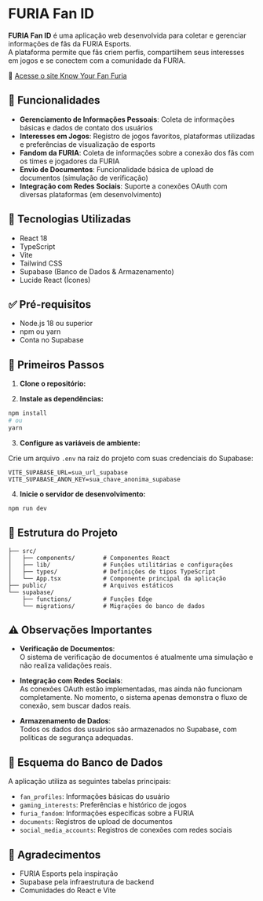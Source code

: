 # FURIA Fan ID

**FURIA Fan ID** é uma aplicação web desenvolvida para coletar e gerenciar informações de fãs da FURIA Esports.  
A plataforma permite que fãs criem perfis, compartilhem seus interesses em jogos e se conectem com a comunidade da FURIA.

🔗 [Acesse o site Know Your Fan Furia](https://know-your-fan-furia.netlify.app)

## 🔧 Funcionalidades

- **Gerenciamento de Informações Pessoais**: Coleta de informações básicas e dados de contato dos usuários  
- **Interesses em Jogos**: Registro de jogos favoritos, plataformas utilizadas e preferências de visualização de esports  
- **Fandom da FURIA**: Coleta de informações sobre a conexão dos fãs com os times e jogadores da FURIA  
- **Envio de Documentos**: Funcionalidade básica de upload de documentos (simulação de verificação)  
- **Integração com Redes Sociais**: Suporte a conexões OAuth com diversas plataformas (em desenvolvimento)

## 🧪 Tecnologias Utilizadas

- React 18  
- TypeScript  
- Vite  
- Tailwind CSS  
- Supabase (Banco de Dados & Armazenamento)  
- Lucide React (Ícones)

## ✅ Pré-requisitos

- Node.js 18 ou superior  
- npm ou yarn  
- Conta no Supabase

## 🚀 Primeiros Passos

1. **Clone o repositório:**


2. **Instale as dependências:**

```bash
npm install
# ou
yarn
```

3. **Configure as variáveis de ambiente:**

Crie um arquivo `.env` na raiz do projeto com suas credenciais do Supabase:

```env
VITE_SUPABASE_URL=sua_url_supabase
VITE_SUPABASE_ANON_KEY=sua_chave_anonima_supabase
```

4. **Inicie o servidor de desenvolvimento:**

```bash
npm run dev
```

## 📁 Estrutura do Projeto

```
├── src/
│   ├── components/        # Componentes React
│   ├── lib/               # Funções utilitárias e configurações
│   ├── types/             # Definições de tipos TypeScript
│   └── App.tsx            # Componente principal da aplicação
├── public/                # Arquivos estáticos
└── supabase/
    ├── functions/         # Funções Edge
    └── migrations/        # Migrações do banco de dados
```

## ⚠️ Observações Importantes

- **Verificação de Documentos**:  
  O sistema de verificação de documentos é atualmente uma simulação e não realiza validações reais.

- **Integração com Redes Sociais**:  
  As conexões OAuth estão implementadas, mas ainda não funcionam completamente. No momento, o sistema apenas demonstra o fluxo de conexão, sem buscar dados reais.

- **Armazenamento de Dados**:  
  Todos os dados dos usuários são armazenados no Supabase, com políticas de segurança adequadas.

## 🧩 Esquema do Banco de Dados

A aplicação utiliza as seguintes tabelas principais:

- `fan_profiles`: Informações básicas do usuário  
- `gaming_interests`: Preferências e histórico de jogos  
- `furia_fandom`: Informações específicas sobre a FURIA  
- `documents`: Registros de upload de documentos  
- `social_media_accounts`: Registros de conexões com redes sociais  

## 🙌 Agradecimentos

- FURIA Esports pela inspiração  
- Supabase pela infraestrutura de backend  
- Comunidades do React e Vite
